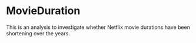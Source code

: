 # MovieDuration
This is an analysis to investigate whether Netflix movie durations have been shortening over the years.
